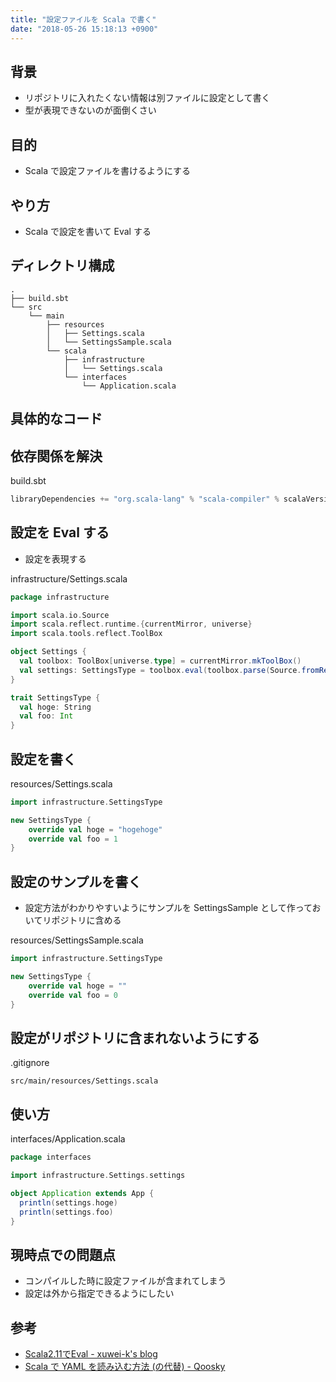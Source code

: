 ```yaml
---
title: "設定ファイルを Scala で書く"
date: "2018-05-26 15:18:13 +0900"
---
```


## 背景

- リポジトリに入れたくない情報は別ファイルに設定として書く
- 型が表現できないのが面倒くさい

## 目的

- Scala で設定ファイルを書けるようにする

## やり方

- Scala で設定を書いて Eval する

## ディレクトリ構成

```
.
├── build.sbt
└── src
    └── main
        ├── resources
        │   ├── Settings.scala
        │   └── SettingsSample.scala
        └── scala
            ├── infrastructure
            │   └── Settings.scala
            └── interfaces
                └── Application.scala
```

## 具体的なコード

## 依存関係を解決

build.sbt

```sbt
libraryDependencies += "org.scala-lang" % "scala-compiler" % scalaVersion.value
```

## 設定を Eval する

- 設定を表現する

infrastructure/Settings.scala

```scala
package infrastructure

import scala.io.Source
import scala.reflect.runtime.{currentMirror, universe}
import scala.tools.reflect.ToolBox

object Settings {
  val toolbox: ToolBox[universe.type] = currentMirror.mkToolBox()
  val settings: SettingsType = toolbox.eval(toolbox.parse(Source.fromResource("Settings.scala").mkString)).asInstanceOf[SettingsType]
}

trait SettingsType {
  val hoge: String
  val foo: Int
}
```

## 設定を書く

resources/Settings.scala

```scala
import infrastructure.SettingsType

new SettingsType {
    override val hoge = "hogehoge"
    override val foo = 1
}
```

## 設定のサンプルを書く

- 設定方法がわかりやすいようにサンプルを SettingsSample として作っておいてリポジトリに含める

resources/SettingsSample.scala

```scala
import infrastructure.SettingsType

new SettingsType {
    override val hoge = ""
    override val foo = 0
}
```

## 設定がリポジトリに含まれないようにする

.gitignore

```gitignore
src/main/resources/Settings.scala
```

## 使い方

interfaces/Application.scala

```scala
package interfaces

import infrastructure.Settings.settings

object Application extends App {
  println(settings.hoge)
  println(settings.foo)
}
```

## 現時点での問題点

- コンパイルした時に設定ファイルが含まれてしまう
- 設定は外から指定できるようにしたい

## 参考

- [Scala2.11でEval - xuwei-k's blog](https://xuwei-k.hatenablog.com/entry/20140607/1402128646)
- [Scala で YAML を読み込む方法 (の代替) - Qoosky](https://www.qoosky.io/techs/66d656fb42)
